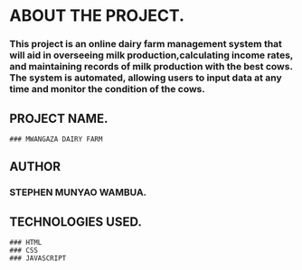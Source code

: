 # ABOUT THE PROJECT.
### This project is an online dairy farm management system that will aid in overseeing milk production,calculating income rates, and maintaining records of milk production with the best cows. The system is automated, allowing users to input data at any time and monitor the condition of the cows.
## PROJECT NAME.
    ### MWANGAZA DAIRY FARM
## AUTHOR
   ### STEPHEN MUNYAO WAMBUA.
## TECHNOLOGIES USED.
    ### HTML 
    ### CSS 
    ### JAVASCRIPT

